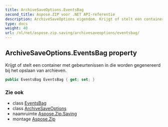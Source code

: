 ```yaml
---
title: ArchiveSaveOptions.EventsBag
second_title: Aspose.ZIP voor .NET API-referentie
description: ArchiveSaveOptions eigendom. Krijgt of stelt een container met gebeurtenissen in die worden gegenereerd bij het opslaan van archieven.
type: docs
weight: 40
url: /nl/net/aspose.zip.saving/archivesaveoptions/eventsbag/
---
```

## ArchiveSaveOptions.EventsBag property

Krijgt of stelt een container met gebeurtenissen in die worden gegenereerd bij het opslaan van archieven.

```csharp
public EventsBag EventsBag { get; set; }
```

### Zie ook

* class [EventsBag](../../eventsbag/)
* class [ArchiveSaveOptions](../)
* naamruimte [Aspose.Zip.Saving](../../archivesaveoptions/)
* montage [Aspose.Zip](../../../)


